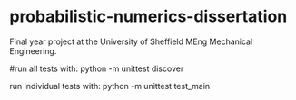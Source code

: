 # probabilistic-numerics-dissertation
Final year project at the University of Sheffield MEng Mechanical Engineering.


#run all tests with:
python -m unittest discover

run individual tests with:
 python -m unittest test_main

